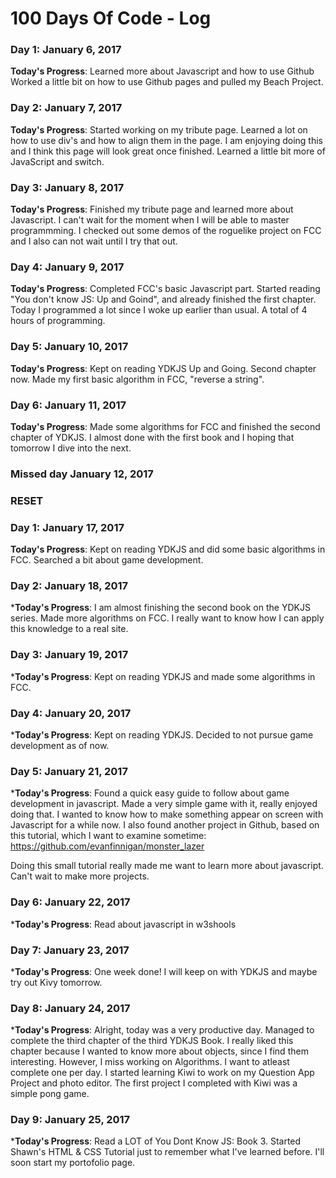 # 100 Days Of Code - Log

### Day 1: January 6, 2017

**Today's Progress**: Learned more about Javascript and how to use Github 
Worked a little bit on how to use Github pages and pulled my Beach Project.

### Day 2: January 7, 2017 

**Today's Progress**: Started working on my tribute page. 
Learned a lot on how to use div's and how to align them in the page.
I am enjoying doing this and I think this page will look great once finished.
Learned a little bit more of JavaScript and switch.

### Day 3: January 8, 2017 

**Today's Progress**: Finished my tribute page and learned more about Javascript.
I can't wait for the moment when I will be able to master programmming.
I checked out some demos of the roguelike project on FCC and I also can not wait until I try that out.

### Day 4: January 9, 2017 

**Today's Progress**: Completed FCC's basic Javascript part. Started reading "You don't know JS: Up and Goind",
and already finished the first chapter.
Today I programmed a lot since I woke up earlier than usual. A total of 4 hours of programming. 

### Day 5: January 10, 2017

**Today's Progress**: Kept on reading YDKJS Up and Going. Second chapter now.
Made my first basic algorithm in FCC, "reverse a string".

### Day 6: January 11, 2017
**Today's Progress**: Made some algorithms for FCC and finished the second chapter of YDKJS.
I almost done with the first book and I hoping that tomorrow I dive into the next.

### Missed day January 12, 2017

### RESET 

### Day 1: January 17, 2017
**Today's Progress**: Kept on reading YDKJS and did some basic algorithms in FCC.
Searched a bit about game development.

### Day 2: January 18, 2017
***Today's Progress**: I am almost finishing the second book on the YDKJS series.
Made more algorithms on FCC. I really want to know how I can apply this knowledge to a real site.

### Day 3: January 19, 2017
***Today's Progress**: Kept on reading YDKJS and made some algorithms in FCC.

### Day 4: January 20, 2017
***Today's Progress**: Kept on reading YDKJS. Decided to not pursue game development as of now.

### Day 5: January 21, 2017
***Today's Progress**: Found a quick easy guide to follow about game development in javascript.
Made a very simple game with it, really enjoyed doing that. I wanted to know how to make something appear on screen with 
Javascript for a while now. 
I also found another project in Github, based on this tutorial, which I want to examine sometime: 
https://github.com/evanfinnigan/monster_lazer

Doing this small tutorial really made me want to learn more about javascript. Can't wait to make more projects.

### Day 6: January 22, 2017
***Today's Progress**: Read about javascript in w3shools

### Day 7: January 23, 2017
***Today's Progress**: One week done! I will keep on with YDKJS and maybe try out Kivy tomorrow.

### Day 8: January 24, 2017
***Today's Progress**: Alright, today was a very productive day. Managed to complete the third chapter of the third YDKJS
Book. I really liked this chapter because I wanted to know more about objects, since I find them interesting.
However, I miss working on Algorithms. I want to atleast complete one per day.
I started learning Kiwi to work on my Question App Project and photo editor.
The first project I completed with Kiwi was a simple pong game.

### Day 9: January 25, 2017
***Today's Progress**: Read a LOT of You Dont Know JS: Book 3. 
Started Shawn's HTML & CSS Tutorial just to remember what I've learned before.
I'll soon start my portofolio page.